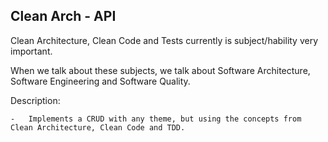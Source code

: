 ## Clean Arch - API

Clean Architecture, Clean Code and Tests currently is subject/hability very important.

When we talk about these subjects, we talk about Software Architecture, Software Engineering and Software Quality.

Description:

    -   Implements a CRUD with any theme, but using the concepts from Clean Architecture, Clean Code and TDD.